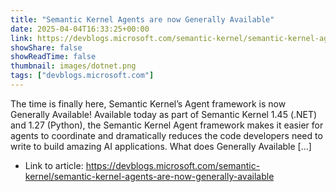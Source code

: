 ```yaml
---
title: "Semantic Kernel Agents are now Generally Available"
date: 2025-04-04T16:33:25+00:00
link: https://devblogs.microsoft.com/semantic-kernel/semantic-kernel-agents-are-now-generally-available
showShare: false
showReadTime: false
thumbnail: images/dotnet.png
tags: ["devblogs.microsoft.com"]
---
```

The time is finally here, Semantic Kernel’s Agent framework is now Generally Available! Available today as part of Semantic Kernel 1.45 (.NET) and 1.27 (Python), the Semantic Kernel Agent framework makes it easier for agents to coordinate and dramatically reduces the code developers need to write to build amazing AI applications. What does Generally Available […]

- Link to article: https://devblogs.microsoft.com/semantic-kernel/semantic-kernel-agents-are-now-generally-available